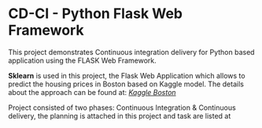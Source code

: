 # CD-CI - Python Flask Web Framework

This project demonstrates Continuous integration delivery for Python based application using the FLASK Web Framework.

**Sklearn** is used in this project, the Flask Web Application which allows to predict the housing prices in Boston based on Kaggle model. The details about the approach can be found at: *[Kaggle Boston](https://www.kaggle.com/c/boston-housing)*


Project consisted of two phases: Continuous Integration & Continuous delivery, the planning is attached in this project and task are listed at 
